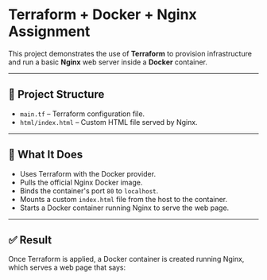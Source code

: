 
# Terraform + Docker + Nginx Assignment

This project demonstrates the use of **Terraform** to provision infrastructure and run a basic **Nginx** web server inside a **Docker** container.

---

## 📁 Project Structure

- `main.tf` – Terraform configuration file.
- `html/index.html` – Custom HTML file served by Nginx.

---

## 🚀 What It Does

- Uses Terraform with the Docker provider.
- Pulls the official Nginx Docker image.
- Binds the container's port `80` to `localhost`.
- Mounts a custom `index.html` file from the host to the container.
- Starts a Docker container running Nginx to serve the web page.

---

## ✅ Result

Once Terraform is applied, a Docker container is created running Nginx, which serves a web page that says:




